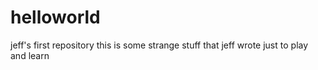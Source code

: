 # helloworld
jeff's first repository
this is some strange stuff that jeff wrote just to play and learn
